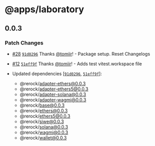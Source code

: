 # @apps/laboratory

## 0.0.3

### Patch Changes

- [#28](https://github.com/WalletConnect/shadow-appkit/pull/28) [`91d0296`](https://github.com/WalletConnect/shadow-appkit/commit/91d02963cbe3c2d06b74801b519ce23dd30ff797) Thanks [@tomiir](https://github.com/tomiir)! - Package setup. Reset Changelogs

- [#12](https://github.com/WalletConnect/shadow-appkit/pull/12) [`51eff9f`](https://github.com/WalletConnect/shadow-appkit/commit/51eff9f82c296b0ba2b5ab33af92a1fa54a77f7a) Thanks [@tomiir](https://github.com/tomiir)! - Adds test vitest.workspace file

- Updated dependencies [[`91d0296`](https://github.com/WalletConnect/shadow-appkit/commit/91d02963cbe3c2d06b74801b519ce23dd30ff797), [`51eff9f`](https://github.com/WalletConnect/shadow-appkit/commit/51eff9f82c296b0ba2b5ab33af92a1fa54a77f7a)]:
  - @rerock/adapter-ethers@0.0.3
  - @rerock/adapter-ethers5@0.0.3
  - @rerock/adapter-solana@0.0.3
  - @rerock/adapter-wagmi@0.0.3
  - @rerock/base@0.0.3
  - @rerock/ethers@0.0.3
  - @rerock/ethers5@0.0.3
  - @rerock/siwe@0.0.3
  - @rerock/solana@0.0.3
  - @rerock/wagmi@0.0.3
  - @rerock/wallet@0.0.3
